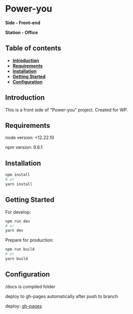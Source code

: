 # Power-you

**Side - Front-end**

**Station - Office**

## Table of contents
- **[Introduction](#introduction)**
- **[Requirements](#requirements)**
- **[Installation](#installation)**
- **[Getting Started](#getting-started)**
- **[Configuration](#configuration)**

<h2 id="introduction">Introduction</h2>

This is a front side of "Power-you" project. Created for WP.

<h2 id="requirements">Requirements</h2>

node version: <12.22.10

npm version: 9.6.1

<h2 id="installation">Installation</h2>

```bash
npm install
# or
yarn install
```

<h2 id="getting-started">Getting Started</h2>

For develop:

```bash
npm run dev
# or
yarn dev
```

Prepare for production:
```bash
npm run build
# or
yarn build
```

<h2 id="configuration">Configuration</h2>

/docs is compiled folder

deploy to gh-pages automatically after push to branch

deploy: [gh-pages](https://presto-agency.github.io/Power-you/)
